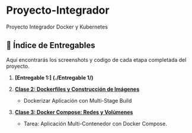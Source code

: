 # Proyecto-Integrador
Proyecto Integrador Docker y Kubernetes

## 🧭 Índice de Entregables

Aquí encontrarás los screenshots y codigo de cada etapa completada del proyecto.

1.  **[Entregable 1:] (./Entregable 1/)**
    
2.  **[Clase 2: Dockerfiles y Construcción de Imágenes](./clase2/mi-app-express)**
    * Dockerizar Aplicación con Multi-Stage Build
3.  **[Clase 3: Docker Compose: Redes y Volúmenes](./clase1/README.md)**
    * Tarea: Aplicación Multi-Contenedor con Docker Compose.

